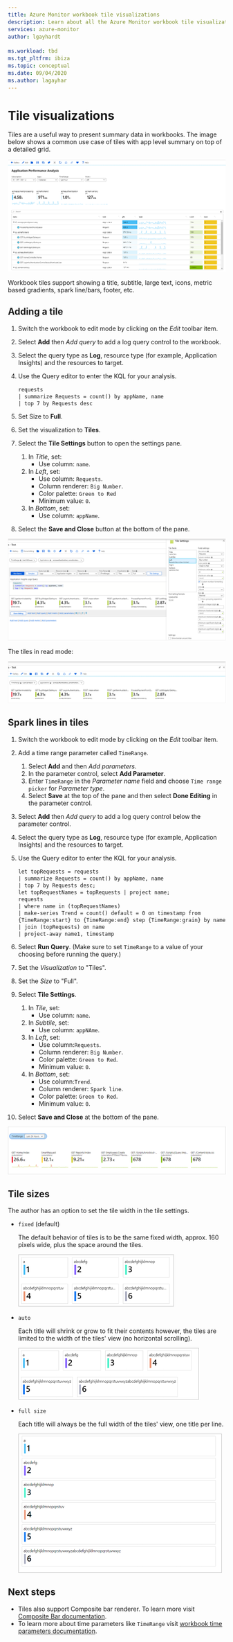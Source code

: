 ```yaml
---
title: Azure Monitor workbook tile visualizations
description: Learn about all the Azure Monitor workbook tile visualizations.
services: azure-monitor
author: lgayhardt

ms.workload: tbd
ms.tgt_pltfrm: ibiza
ms.topic: conceptual
ms.date: 09/04/2020
ms.author: lagayhar
---
```


# Tile visualizations

Tiles are a useful way to present summary data in workbooks. The image below shows a common use case of tiles with app level summary on top of a detailed grid.

[![Screenshot of tile summary view](./media/workbooks-tile-visualizations/tiles-summary.png)](./media/workbooks-tile-visualizations/tiles-summary.png#lightbox)

Workbook tiles support showing a title, subtitle, large text, icons, metric based gradients, spark line/bars, footer, etc.

## Adding a tile

1. Switch the workbook to edit mode by clicking on the _Edit_ toolbar item.
2. Select **Add** then *Add query* to add a log query control to the workbook.
3. Select the query type as **Log**, resource type (for example, Application Insights) and the resources to target.
4. Use the Query editor to enter the KQL for your analysis.

    ```kusto
    requests
    | summarize Requests = count() by appName, name
    | top 7 by Requests desc
    ```

5. Set Size to **Full**.
6. Set the visualization to **Tiles**.
7. Select the **Tile Settings** button to open the settings pane.
    1. In *Title*, set:
        * Use column: `name`.
    2. In *Left*, set:
        * Use column: `Requests`.
        * Column renderer: `Big Number`.
        * Color palette: `Green to Red`
        * Minimum value: `0`.
    3. In *Bottom*, set:
        * Use column: `appName`.
8. Select the **Save and Close** button at the bottom of the pane.

[![Screenshot of tile summary view with above query and  tile settings.](./media/workbooks-tile-visualizations/tile-settings.png)](./media/workbooks-tile-visualizations/tile-settings.png#lightbox)

The tiles in read mode:

[![Screenshot of tile summary view in read mode.](./media/workbooks-tile-visualizations/tiles-read-mode.png)](./media/workbooks-tile-visualizations/tiles-read-mode.png#lightbox)

## Spark lines in tiles

1. Switch the workbook to edit mode by clicking on the _Edit_ toolbar item.
2. Add a time range parameter called `TimeRange`.
    1. Select **Add** and then *Add parameters*.
    2. In the parameter control, select **Add Parameter**.
    3. Enter `TimeRange` in the *Parameter name* field and choose `Time range picker` for *Parameter type*.
    4. Select **Save** at the top of the pane and then select **Done Editing** in the parameter control.
3. Select **Add** then *Add query* to add a log query control below the parameter control.
4. Select the query type as **Log**, resource type (for example, Application Insights) and the resources to target.
5. Use the Query editor to enter the KQL for your analysis.

    ```kusto
    let topRequests = requests
    | summarize Requests = count() by appName, name
    | top 7 by Requests desc;
    let topRequestNames = topRequests | project name;
    requests
    | where name in (topRequestNames)
    | make-series Trend = count() default = 0 on timestamp from {TimeRange:start} to {TimeRange:end} step {TimeRange:grain} by name
    | join (topRequests) on name
    | project-away name1, timestamp
    ```

6. Select **Run Query**. (Make sure to set `TimeRange` to a value of your choosing before running the query.)
7. Set the *Visualization* to "Tiles".
8. Set the *Size* to "Full".
9. Select **Tile Settings**.
    1. In *Tile*, set:
        * Use column: `name`.
    2. In *Subtile*, set:
        *  Use column: `appNAme`.
    3. In *Left*, set:
        *  Use column:`Requests`.
        * Column renderer: `Big Number`.
        * Color palette: `Green to Red`.
        * Minimum value: `0`.
    4. In *Bottom*, set:
        * Use column:`Trend`.
        * Column renderer: `Spark line`.
        * Color palette: `Green to Red`.
        * Minimum value: `0`.
10. Select **Save and Close** at the bottom of the pane.

![Screenshot of tile visualization with a spark line](./media/workbooks-tile-visualizations/spark-line.png)

## Tile sizes

The author has an option to set the tile width in the tile settings.

* `fixed` (default)

    The default behavior of tiles is to be the same fixed width, approx. 160 pixels wide, plus the space around the tiles.

    ![Screenshot displaying fixed width tiles](./media/workbooks-tile-visualizations/tiles-fixed.png)
* `auto`

    Each title will shrink or grow to fit their contents however, the tiles are limited to the width of the tiles' view (no horizontal scrolling).

    ![Screenshot displaying auto width tiles](./media/workbooks-tile-visualizations/tiles-auto.png)
* `full size`

    Each title will always be the full width of the tiles' view, one title per line.

     ![Screenshot displaying full size width tiles](./media/workbooks-tile-visualizations/tiles-full.png)

## Next steps

* Tiles also support Composite bar renderer. To learn more visit [Composite Bar documentation](workbooks-composite-bar.md).
* To learn more about time parameters like `TimeRange` visit [workbook time parameters documentation](workbooks-time.md).